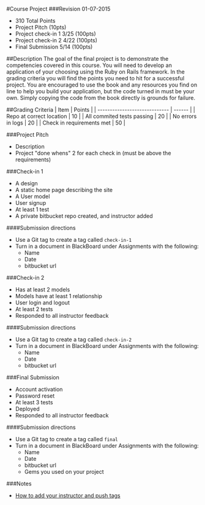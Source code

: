 #Course Project
###Revision 01-07-2015
* 310 Total Points
* Project Pitch (10pts)
* Project check-in 1 3/25 (100pts)
* Project check-in 2 4/22 (100pts)
* Final Submission 5/14 (100pts)

##Description
The goal of the final project is to demonstrate the competencies covered in this course.  You will need to develop an application of your choosing using the Ruby on Rails framework.  In the grading criteria you will find the points you need to hit for a successful project. You are encouraged to use the book and any resources you find on line to help you build your application, but the code turned in must be your own.  Simply copying the code from the book directly is grounds for failure.

##Grading Criteria
| Item                          | Points |
| ----------------------------- | ------ |
| Repo at correct location      | 10     |
| All commited tests passing    | 20     |
| No errors in logs             | 20     |
| Check in requirements met     | 50     |

###Project Pitch
* Description
* Project "done whens" 2 for each check in (must be above the requirements)


###Check-in 1
* A design
* A static home page describing the site
* A User model
* User signup
* At least 1 test
* A private bitbucket repo created, and instructor added

####Submission directions
* Use a Git tag to create a tag called ```check-in-1```
* Turn in a document in BlackBoard under Assignments with the following:
  * Name
  * Date
  * bitbucket url

###Check-in 2
* Has at least 2 models
* Models have at least 1 relationship
* User login and logout
* At least 2 tests
* Responded to all instructor feedback

####Submission directions
* Use a Git tag to create a tag called ```check-in-2```
* Turn in a document in BlackBoard under Assignments with the following:
  * Name
  * Date
  * bitbucket url

###Final Submission
* Account activation
* Password reset
* At least 3 tests
* Deployed
* Responded to all instructor feedback

####Submission directions
* Use a Git tag to create a tag called ```final```
* Turn in a document in BlackBoard under Assignments with the following:
  * Name
  * Date
  * bitbucket url
  * Gems you used on your project


###Notes
* [How to add your instructor and push tags](../how_tos/adding_instructor_to_your_bitbucket_repository.md)
